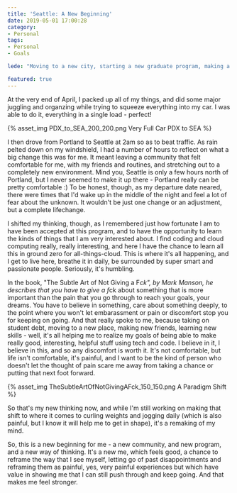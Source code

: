 ```yaml
---
title: 'Seattle: A New Beginning'
date: 2019-05-01 17:00:28
category: 
- Personal
tags:
- Personal
- Goals

lede: "Moving to a new city, starting a new graduate program, making a new me."

featured: true
---
```


At the very end of April, I packed up all of my things, and did some major juggling and organzing while trying to squeeze everything into my car. I was able to do it, everything in a single load - perfect!

{% asset_img PDX_to_SEA_200_200.png Very Full Car PDX to SEA %}

I then drove from Portland to Seattle at 2am so as to beat traffic. As rain pelted down on my windshield, I had a number of hours to reflect on what a big change this was for me. It meant leaving a community that felt comfortable for me, with my friends and routines, and stretching out to a completely new environment. Mind you, Seattle is only a few hours north of Portland, but I never seemed to make it up there - Portland really can be pretty comfortable :) To be honest, though, as my departure date neared, there were times that I'd wake up in the middle of the night and feel a lot of fear about the unknown. It wouldn't be just one change or an adjustment, but a complete lifechange.



I shifted my thinking, though, as I remembered just how fortunate I am to have been accepted at this program, and to have the opportunity to learn the kinds of things that I am very interested about. I find coding and cloud computing really, really interesting, and here I have the chance to learn all this in ground zero for all-things-cloud. This is where it's all happening, and I get to live here, breathe it in daily, be surrounded by super smart and passionate people. Seriously, it's humbling.

 In the book, "The Subtle Art of Not Giving a F*ck", by Mark Manson, he describes that you have to give a f*ck about something that is more important than the pain that you go through to reach your goals, your dreams. You have to believe in something, care about something deeply, to the point where you won't let embarassment or pain or discomfort stop you for keeping on going. And that really spoke to me, because taking on student debt, moving to a new place, making new friends, learning new skills - well, it's all helping me to realize my goals of being able to make really good, interesting, helpful stuff using tech and code. I believe in it, I believe in this, and so any discomfort is worth it. It's not comfortable, but life isn't comfortable, it's painful, and I want to be the kind of person who doesn't let the thought of pain scare me away from taking a chance or putting that next foot forward.

 {% asset_img TheSubtleArtOfNotGivingAFck_150_150.png A Paradigm Shift %}

So that's my new thinking now, and while I'm still working on making that shift to where it comes to curling weights and jogging daily (which is also painful, but I know it will help me to get in shape), it's a remaking of my mind.

So, this is a new beginning for me - a new community, and new program, and a new way of thinking. It's a new me, which feels good, a chance to reframe the way that I see myself, letting go of past disappointments and reframing them as painful, yes, very painful experiences but which have value in showing me that I can still push through and keep going. And that makes me feel stronger.